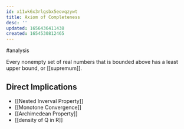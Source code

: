 ```yaml
---
id: x11wk6x3rlgsbx5eovqzywt
title: Axiom of Completeness
desc: ''
updated: 1656436411438
created: 1654530812465
---
```

#analysis

Every nonempty set of real numbers that is bounded above has a least upper bound, or [[supremum]].

## Direct Implications
- [[Nested Inverval Property]]
- [[Monotone Convergence]]
- [[Archimedean Property]]
- [[density of Q in R]]
